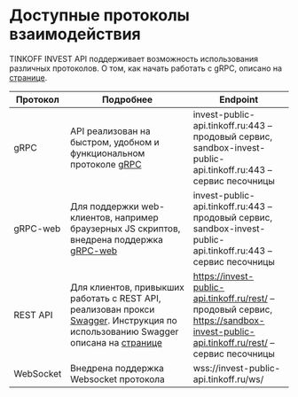 # Доступные протоколы взаимодействия

TINKOFF INVEST API поддерживает возможность использования различных протоколов.
О том, как начать работать с gRPC, описано на [странице](/src/docs/grpc).

| Протокол | Подробнее| Endpoint |
|----------|----------|----------|
| gRPC   | API реализован на быстром, удобном и функциональном протоколе [gRPC](https://grpc.io/docs/) | invest-public-api.tinkoff.ru:443 – продовый сервис,</br>sandbox-invest-public-api.tinkoff.ru:443 – сервис песочницы |
| gRPC-web   | Для поддержки web-клиентов, например браузерных JS скриптов, внедрена поддержка [gRPC-web](https://grpc.io/docs/platforms/web/basics/)  | invest-public-api.tinkoff.ru:443 – продовый сервис,</br>sandbox-invest-public-api.tinkoff.ru:443 – сервис песочницы |
| REST API   | Для клиентов, привыкших работать с REST API, реализован прокси [Swagger](https://tinkoff.github.io/investAPI/swagger-ui/). Инструкция по использованию Swagger описана на [странице](/src/docs/swagger)| https://invest-public-api.tinkoff.ru/rest/ – продовый сервис, </br>https://sandbox-invest-public-api.tinkoff.ru/rest/ – сервис песочницы
| WebSocket   |Внедрена поддержка Websocket протокола  | wss://invest-public-api.tinkoff.ru/ws/ |

